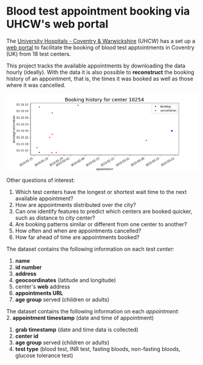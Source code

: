 # Blood test appointment booking via UHCW's web portal #



The [University Hospitals - Coventry &
Warwickshire](https://www.uhcw.nhs.uk) (UHCW) has a set up a [web
portal](https://www.swiftqueue.co.uk/uhcw.php) to facilitate the
booking of blood test apptointments in Coventry (UK) from 18 test
centers. 


This project tracks the available appointments by downloading the data
hourly (ideally).  With the data it is also possible to
**reconstruct** the booking history of an appointment, that is, the
times it was booked as well as those where it was cancelled.

![](center-10254-history.png)

Other questions of interest:  
1. Which test centers have the longest or shortest wait time to the
   next available appointment?  
2. How are appointments distributed over the city?  
3. Can one identify features to predict which centers are booked
   quicker, such as distance to city center?  
4. Are booking patterns similar or different from one center to
   another?   
5. How often and when are appointments cancelled?  
6. How far ahead of time are appointments booked?  

The dataset contains the following information on each *test center*:  
1. **name**  
2. **id number**  
3. **address**  
4. **geocoordinates** (latitude and longitude)  
5. center's **web** address  
6. **appointments URL**  
7. **age group** served (children or adults)  

The dataset contains the following information on each *appointment*:  
2. **appointment timestamp** (date and time of appointment)  
1. **grab timestamp** (date and time data is collected)  
3. **center id**  
4. **age group** served (children or adults)  
5. **test type** (blood test, INR test, fasting bloods, non-fasting
   bloods, glucose tolerance test)  

